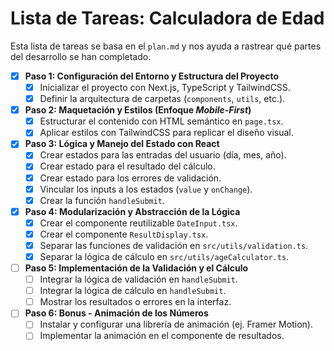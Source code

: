 # Lista de Tareas: Calculadora de Edad

Esta lista de tareas se basa en el `plan.md` y nos ayuda a rastrear qué partes del desarrollo se han completado.

- [x] **Paso 1: Configuración del Entorno y Estructura del Proyecto**
  - [x] Inicializar el proyecto con Next.js, TypeScript y TailwindCSS.
  - [x] Definir la arquitectura de carpetas (`components`, `utils`, etc.).

- [x] **Paso 2: Maquetación y Estilos (Enfoque *Mobile-First*)**
  - [x] Estructurar el contenido con HTML semántico en `page.tsx`.
  - [x] Aplicar estilos con TailwindCSS para replicar el diseño visual.

- [x] **Paso 3: Lógica y Manejo del Estado con React**
  - [x] Crear estados para las entradas del usuario (día, mes, año).
  - [x] Crear estado para el resultado del cálculo.
  - [x] Crear estado para los errores de validación.
  - [x] Vincular los inputs a los estados (`value` y `onChange`).
  - [x] Crear la función `handleSubmit`.

- [x] **Paso 4: Modularización y Abstracción de la Lógica**
  - [x] Crear el componente reutilizable `DateInput.tsx`.
  - [x] Crear el componente `ResultDisplay.tsx`.
  - [x] Separar las funciones de validación en `src/utils/validation.ts`.
  - [x] Separar la lógica de cálculo en `src/utils/ageCalculator.ts`.

- [ ] **Paso 5: Implementación de la Validación y el Cálculo**
  - [ ] Integrar la lógica de validación en `handleSubmit`.
  - [ ] Integrar la lógica de cálculo en `handleSubmit`.
  - [ ] Mostrar los resultados o errores en la interfaz.

- [ ] **Paso 6: Bonus - Animación de los Números**
  - [ ] Instalar y configurar una librería de animación (ej. Framer Motion).
  - [ ] Implementar la animación en el componente de resultados.
